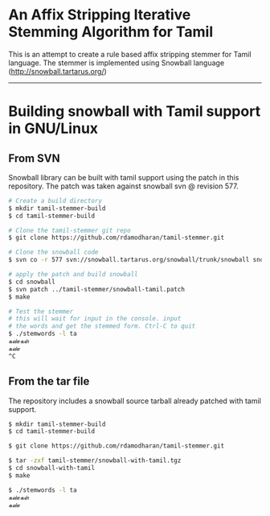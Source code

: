 
# An Affix Stripping Iterative Stemming Algorithm for Tamil

This is an attempt to create a rule based affix stripping stemmer for
Tamil language. The stemmer is implemented using Snowball language
(http://snowball.tartarus.org/)

---

# Building snowball with Tamil support in GNU/Linux

## From SVN

Snowball library can be built with tamil support using the patch in this
repository. The patch was taken against snowball svn @ revision 577.

```bash
# Create a build directory
$ mkdir tamil-stemmer-build
$ cd tamil-stemmer-build

# Clone the tamil-stemmer git repo
$ git clone https://github.com/rdamodharan/tamil-stemmer.git

# Clone the snowball code
$ svn co -r 577 svn://snowball.tartarus.org/snowball/trunk/snowball snowball

# apply the patch and build snowball
$ cd snowball
$ svn patch ../tamil-stemmer/snowball-tamil.patch
$ make

# Test the stemmer
# this will wait for input in the console. input
# the words and get the stemmed form. Ctrl-C to quit
$ ./stemwords -l ta
கண்கள்
கண்
^C
```

## From the tar file

The repository includes a snowball source tarball already patched with
tamil support.

```bash
$ mkdir tamil-stemmer-build
$ cd tamil-stemmer-build

$ git clone https://github.com/rdamodharan/tamil-stemmer.git

$ tar -zxf tamil-stemmer/snowball-with-tamil.tgz
$ cd snowball-with-tamil
$ make

$ ./stemwords -l ta
கண்கள்
கண்
```
